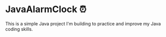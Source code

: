 # JavaAlarmClock ⏰

This is a simple Java project I'm building to practice and improve my Java coding skills.